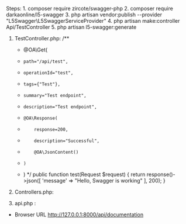 Steps:
    1.	composer require zircote/swagger-php
    2.	composer require darkaonline/l5-swagger
    3.	php artisan vendor:publish --provider "L5Swagger\L5SwaggerServiceProvider"
    4.	php artisan make:controller Api/TestController
    5.	php artisan l5-swagger:generate


1. TestController.php:
    /**
     * @OA\Get(
     *     path="/api/test",
     *     operationId="test",
     *     tags={"Test"},
     *     summary="Test endpoint",
     *     description="Test endpoint",
     *     @OA\Response(
     *         response=200,
     *         description="Successful",
     *         @OA\JsonContent()
     *     )
     * )
     */
    public function test(Request $request)
    {
        return response()->json([
            'message' => "Hello, Swagger is working"
        ], 200);
    }

2. Controllers.php:
    <?php

    namespace App\Http\Controllers;

    use Illuminate\Foundation\Auth\Access\AuthorizesRequests;
    use Illuminate\Foundation\Validation\ValidatesRequests;
    use Illuminate\Routing\Controller as BaseController;
        /**
        * @OA\Info(
        *    title="Swagger with Laravel",
        *    version="1.0.0",
        * )
        */
    class Controller extends BaseController
    {
        use AuthorizesRequests, ValidatesRequests;
    }

3. api.php :
    <?php

    use App\Http\Controllers\Api\TestController;
    use Illuminate\Http\Request;
    use Illuminate\Support\Facades\Route;

    Route::get('/test',[TestController::class,'test']);

* Browser URL
    http://127.0.0.1:8000/api/documentation


